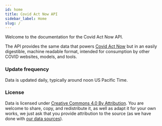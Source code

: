 ```yaml
---
id: home
title: Covid Act Now API
sidebar_label: Home
slug: /
---
```


Welcome to the documentation for the Covid Act Now API. 

The API provides the same data that powers [Covid Act Now](https://covidactnow.org) 
but in an easily digestible, machine readable format, intended for consumption by other COVID websites, models, and tools. 

### Update frequency

Data is updated daily, typically around noon US Pacific Time.

### License

Data is licensed under [Creative Commons 4.0 By Attribution](https://creativecommons.org/licenses/by/4.0/). You are welcome to share, copy, and redistribute it, as well as adapt it for your own works, we just ask that you provide attribution to the source (as we have done with [our data sources](https://github.com/covid-projections/covid-data-public#date-sources-for-current--future-use)).
